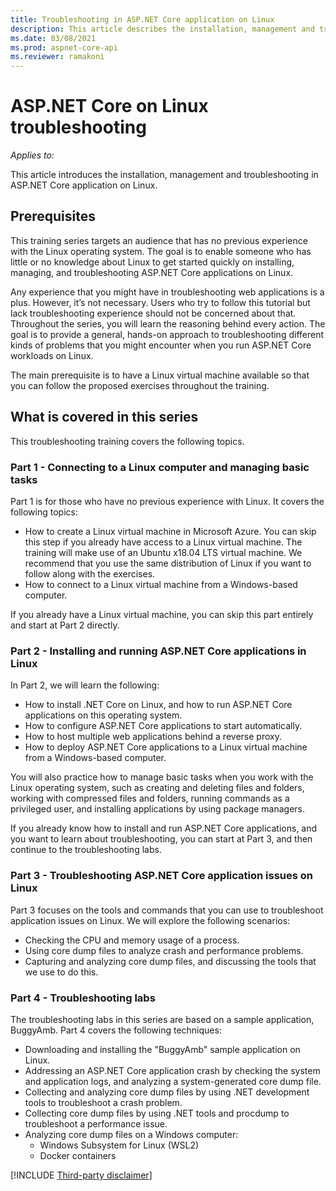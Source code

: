 ```yaml
---
title: Troubleshooting in ASP.NET Core application on Linux
description: This article describes the installation, management and troubleshooting in ASP.NET Core application on Linux.
ms.date: 03/08/2021
ms.prod: aspnet-core-api
ms.reviewer: ramakoni
---
```

# ASP.NET Core on Linux troubleshooting

_Applies to:_ &nbsp;

This article introduces the installation, management and troubleshooting in ASP.NET Core application on Linux.

## Prerequisites

This training series targets an audience that has no previous experience with the Linux operating system. The goal is to enable someone who has little or no knowledge about Linux to get started quickly on installing, managing, and troubleshooting ASP.NET Core applications on Linux.

Any experience that you might have in troubleshooting web applications is a plus. However, it’s not necessary. Users who try to follow this tutorial but lack troubleshooting experience should not be concerned about that. Throughout the series, you will learn the reasoning behind every action. The goal is to provide a general, hands-on approach to troubleshooting different kinds of problems that you might encounter when you run ASP.NET Core workloads on Linux.

The main prerequisite is to have a Linux virtual machine available so that you can follow the proposed exercises throughout the training.

## What is covered in this series

This troubleshooting training covers the following topics.

### Part 1 - Connecting to a Linux computer and managing basic tasks

Part 1 is for those who have no previous experience with Linux. It covers the following topics:

- How to create a Linux virtual machine in Microsoft Azure. You can skip this step if you already have access to a Linux virtual machine. The training will make use of an Ubuntu x18.04 LTS virtual machine. We recommend that you use the same distribution of Linux if you want to follow along with the exercises.
- How to connect to a Linux virtual machine from a Windows-based computer.

If you already have a Linux virtual machine, you can skip this part entirely and start at Part 2 directly.

### Part 2 - Installing and running ASP.NET Core applications in Linux

In Part 2, we will learn the following:

- How to install .NET Core on Linux, and how to run ASP.NET Core applications on this operating system.
- How to configure ASP.NET Core applications to start automatically.
- How to host multiple web applications behind a reverse proxy.
- How to deploy ASP.NET Core applications to a Linux virtual machine from a Windows-based computer.

You will also practice how to manage basic tasks when you work with the Linux operating system, such as creating and deleting files and folders, working with compressed files and folders, running commands as a privileged user, and installing applications by using package managers.

If you already know how to install and run ASP.NET Core applications, and you want to learn about troubleshooting, you can start at Part 3, and then continue to the troubleshooting labs.

### Part 3 - Troubleshooting ASP.NET Core application issues on Linux

Part 3 focuses on the tools and commands that you can use to troubleshoot application issues on Linux. We will explore the following scenarios:

- Checking the CPU and memory usage of a process.
- Using core dump files to analyze crash and performance problems.
- Capturing and analyzing core dump files, and discussing the tools that we use to do this.

### Part 4 - Troubleshooting labs

The troubleshooting labs in this series are based on a sample application, BuggyAmb. Part 4 covers the following techniques:

- Downloading and installing the "BuggyAmb" sample application on Linux.
- Addressing an ASP.NET Core application crash by checking the system and application logs, and analyzing a system-generated core dump file.
- Collecting and analyzing core dump files by using .NET development tools to troubleshoot a crash problem.
- Collecting core dump files by using .NET tools and procdump to troubleshoot a performance issue.
- Analyzing core dump files on a Windows computer:
  - Windows Subsystem for Linux (WSL2)
  - Docker containers

[!INCLUDE [Third-party disclaimer](../includes/third-party-disclaimer.md)]
